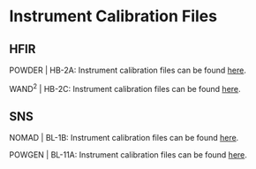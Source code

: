 Instrument Calibration Files
===

## HFIR

POWDER | HB-2A: Instrument calibration files can be found <a href="https://neutrons.ornl.gov/powder/users" target="_blank">here</a>.

WAND$^2$ | HB-2C: Instrument calibration files can be found <a href="https://neutrons.ornl.gov/wand/users" target="_blank">here</a>.

## SNS

NOMAD | BL-1B: Instrument calibration files can be found <a href="https://neutrons.ornl.gov/nomad/users" target="_blank">here</a>.

POWGEN | BL-11A: Instrument calibration files can be found <a href="https://neutrons.ornl.gov/powgen/users" target="_blank">here</a>.